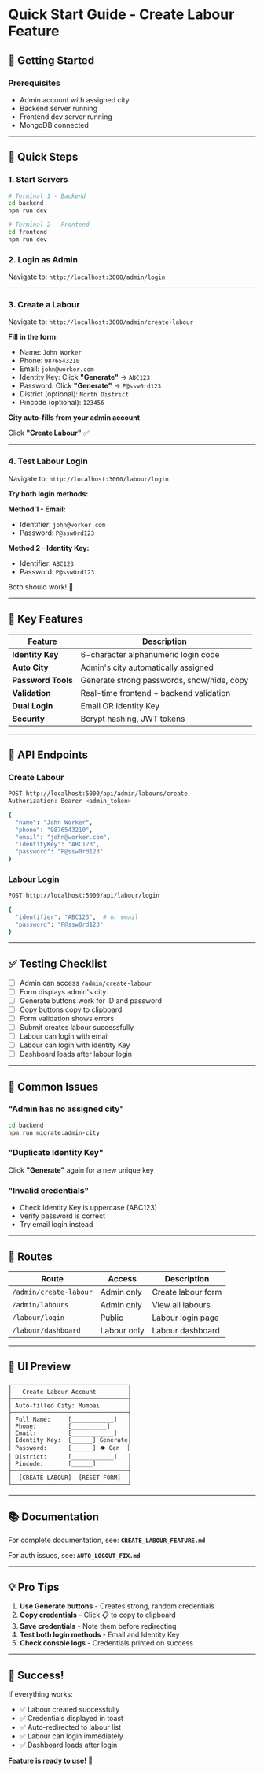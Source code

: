# Quick Start Guide - Create Labour Feature

## 🚀 Getting Started

### Prerequisites
- Admin account with assigned city
- Backend server running
- Frontend dev server running
- MongoDB connected

---

## 📝 Quick Steps

### **1. Start Servers**

```bash
# Terminal 1 - Backend
cd backend
npm run dev

# Terminal 2 - Frontend  
cd frontend
npm run dev
```

### **2. Login as Admin**

Navigate to: `http://localhost:3000/admin/login`

---

### **3. Create a Labour**

Navigate to: `http://localhost:3000/admin/create-labour`

**Fill in the form:**
- Name: `John Worker`
- Phone: `9876543210`
- Email: `john@worker.com`
- Identity Key: Click **"Generate"** → `ABC123`
- Password: Click **"Generate"** → `P@ssw0rd123`
- District (optional): `North District`
- Pincode (optional): `123456`

**City auto-fills from your admin account**

Click **"Create Labour"** ✅

---

### **4. Test Labour Login**

Navigate to: `http://localhost:3000/labour/login`

**Try both login methods:**

**Method 1 - Email:**
- Identifier: `john@worker.com`
- Password: `P@ssw0rd123`

**Method 2 - Identity Key:**
- Identifier: `ABC123`
- Password: `P@ssw0rd123`

Both should work! 🎉

---

## 🎯 Key Features

| Feature | Description |
|---------|-------------|
| **Identity Key** | 6-character alphanumeric login code |
| **Auto City** | Admin's city automatically assigned |
| **Password Tools** | Generate strong passwords, show/hide, copy |
| **Validation** | Real-time frontend + backend validation |
| **Dual Login** | Email OR Identity Key |
| **Security** | Bcrypt hashing, JWT tokens |

---

## 🔑 API Endpoints

### Create Labour
```bash
POST http://localhost:5000/api/admin/labours/create
Authorization: Bearer <admin_token>

{
  "name": "John Worker",
  "phone": "9876543210",
  "email": "john@worker.com",
  "identityKey": "ABC123",
  "password": "P@ssw0rd123"
}
```

### Labour Login
```bash
POST http://localhost:5000/api/labour/login

{
  "identifier": "ABC123",  # or email
  "password": "P@ssw0rd123"
}
```

---

## ✅ Testing Checklist

- [ ] Admin can access `/admin/create-labour`
- [ ] Form displays admin's city
- [ ] Generate buttons work for ID and password
- [ ] Copy buttons copy to clipboard
- [ ] Form validation shows errors
- [ ] Submit creates labour successfully
- [ ] Labour can login with email
- [ ] Labour can login with Identity Key
- [ ] Dashboard loads after labour login

---

## 🐛 Common Issues

### "Admin has no assigned city"
```bash
cd backend
npm run migrate:admin-city
```

### "Duplicate Identity Key"
Click **"Generate"** again for a new unique key

### "Invalid credentials"
- Check Identity Key is uppercase (ABC123)
- Verify password is correct
- Try email login instead

---

## 📱 Routes

| Route | Access | Description |
|-------|--------|-------------|
| `/admin/create-labour` | Admin only | Create labour form |
| `/admin/labours` | Admin only | View all labours |
| `/labour/login` | Public | Labour login page |
| `/labour/dashboard` | Labour only | Labour dashboard |

---

## 🎨 UI Preview

```
┌─────────────────────────────────┐
│   Create Labour Account         │
├─────────────────────────────────┤
│ Auto-filled City: Mumbai        │
├─────────────────────────────────┤
│ Full Name:     [____________]   │
│ Phone:         [__________]     │
│ Email:         [____________]   │
│ Identity Key:  [______] Generate│
│ Password:      [______] 👁 Gen  │
│ District:      [____________]   │
│ Pincode:       [______]         │
├─────────────────────────────────┤
│  [CREATE LABOUR]  [RESET FORM]  │
└─────────────────────────────────┘
```

---

## 📚 Documentation

For complete documentation, see: **`CREATE_LABOUR_FEATURE.md`**

For auth issues, see: **`AUTO_LOGOUT_FIX.md`**

---

## 💡 Pro Tips

1. **Use Generate buttons** - Creates strong, random credentials
2. **Copy credentials** - Click 📋 to copy to clipboard
3. **Save credentials** - Note them before redirecting
4. **Test both login methods** - Email and Identity Key
5. **Check console logs** - Credentials printed on success

---

## 🎉 Success!

If everything works:
- ✅ Labour created successfully
- ✅ Credentials displayed in toast
- ✅ Auto-redirected to labour list
- ✅ Labour can login immediately
- ✅ Dashboard loads after login

**Feature is ready to use! 🚀**
